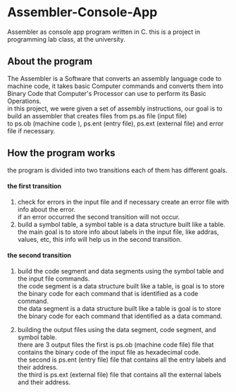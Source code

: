 # Assembler-Console-App
Assembler as console app program written in C.  this is a project in programming lab class, at the university.
  
  
## About the program
The Assembler is a Software that converts an assembly language code to machine code, it takes basic Computer commands and converts them into Binary Code that Computer's Processor can use to perform its Basic Operations.  
  in this project, we were given a set of assembly instructions, our goal is to build an assembler that creates files from ps.as file (input file)  
    to ps.ob (machine code ), ps.ent (entry file), ps.ext (external file) and error file if necessary. 


## How the program works
the program is divided into two transitions each of them has different goals.  

#### the first transition  
1. check for errors in the input file and if necessary create an error file with info about the error.  
  if an error occurred the second transition will not occur.
2. build a symbol table, a symbol table is a data structure built like a table.  
  the main goal is to store info about labels in the input file, like addras, values, etc, this info will help us in the second transition.
      
      
#### the second transition
1. build the code segment and data segments using the symbol table and the input file commands.  
  the code segment is a data structure built like a table, is goal is to store the binary code for each command that is identified as a code command.  
      the data segment is a data structure built like a table is goal is to store the binary code for each command that identified as a data command.  
            
2. building the output files using the data segment, code segment, and symbol table.  
  there are 3 output files the first is ps.ob (machine code file) file that contains the binary code of the input file as hexadecimal code.  
    the second is ps.ent (entry file) file that contains all the entry labels and their address.  
      the third is ps.ext (external file)  file that contains all the external labels and their address.
